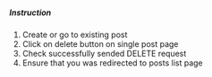 <h5>Instruction</h5>
<ol>
	<li>Create or go to existing post</li>
	<li>Click on delete button on single post page</li>
	<li>Check successfully sended DELETE request</li>
	<li>Ensure that you was redirected to posts list page</li>
</ol>
